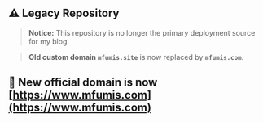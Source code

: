 ## ⚠️ Legacy Repository

> **Notice:** This repository is no longer the primary deployment source for my blog.

> **Old custom domain `mfumis.site`** is now replaced by **`mfumis.com`**.

## 🔗 New official domain is now [https://www.mfumis.com](https://www.mfumis.com)
